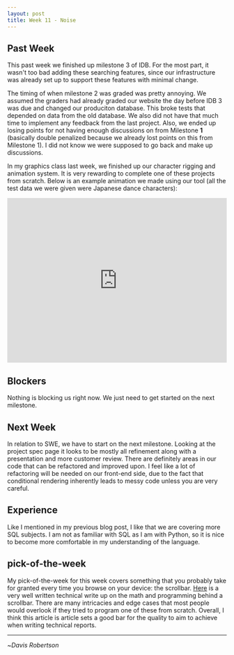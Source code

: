 ```yaml
---
layout: post
title: Week 11 - Noise
---
```


## Past Week

This past week we finished up milestone 3 of IDB. For the most part, it wasn't too
bad adding these searching features, since our infrastructure was already set up
to support these features with minimal change.

The timing of when milestone 2 was graded was pretty annoying. We assumed the graders 
had already graded our website the day before IDB 3 was due and changed our produciton 
database. This broke tests that depended on data from the old database. We also did not
have that much time to implement any feedback from the last project. Also, we ended 
up losing points for not having enough discussions on from Milestone **1**
(basically double penalized because we already lost points on this from Milestone 1).
I did not know we were supposed to go back and make up discussions.

In my graphics class last week, we finished up our character rigging and animation 
system. It is very rewarding to complete one of these projects from scratch.
Below is an example animation we made using our tool (all the test data we were 
given were Japanese dance characters):

<div style='position:relative;padding-bottom:75%'><iframe src='https://gfycat.com/ifr/FittingUnhappyHamadryas' frameborder='0' scrolling='no' width='100%' height='100%' style='position:absolute;top:0;left:0;' allowfullscreen></iframe></div>

## Blockers

Nothing is blocking us right now. We just need to get started on the next milestone.

## Next Week

In relation to SWE, we have to start on the next milestone. Looking at the project spec 
page it looks to be mostly all refinement along with a presentation and more customer review. 
There are definitely areas in our code that can be refactored and improved upon. I feel like
a lot of refactoring will be needed on our front-end side, due to the fact that conditional 
rendering inherently leads to messy code unless you are very careful.

## Experience

Like I mentioned in my previous blog post, I like that we are covering more SQL subjects.
I am not as familiar with SQL as I am with Python, so it is nice to become more comfortable
in my understanding of the language.

## pick-of-the-week

My pick-of-the-week for this week covers something that you probably take for granted every time 
you browse on your device: the scrollbar. [Here](http://csdgn.org/article/scrollbar) is a very
well written technical write up on the math and programming behind a scrollbar. There are many
intricacies and edge cases that most people would overlook if they tried to program one of these 
from scratch. Overall, I think this article is article sets a good bar for the quality to aim 
to achieve when writing technical reports.


-------------------------

~_Davis Robertson_

